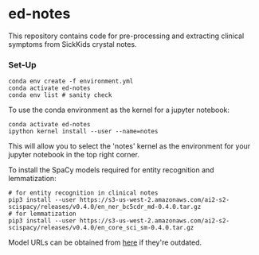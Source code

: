 # ed-notes

This repository contains code for pre-processing and extracting clinical symptoms from SickKids crystal notes. 

### Set-Up

```
conda env create -f environment.yml
conda activate ed-notes
conda env list # sanity check
```

To use the conda environment as the kernel for a jupyter notebook:
```
conda activate ed-notes
ipython kernel install --user --name=notes
```

This will allow you to select the 'notes' kernel as the environment for your jupyter notebook in the top right corner.


To install the SpaCy models required for entity recognition and lemmatization:

```
# for entity recognition in clinical notes
pip3 install --user https://s3-us-west-2.amazonaws.com/ai2-s2-scispacy/releases/v0.4.0/en_ner_bc5cdr_md-0.4.0.tar.gz
# for lemmatization
pip3 install --user https://s3-us-west-2.amazonaws.com/ai2-s2-scispacy/releases/v0.4.0/en_core_sci_sm-0.4.0.tar.gz
```
Model URLs can be obtained from [here](https://allenai.github.io/scispacy/) if they're outdated.